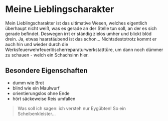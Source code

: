 # Meine Lieblingscharakter

Mein Lieblingscharakter ist das ultimative Wesen, welches eigentlich überhaupt nicht weiß, was es gerade an der Stelle tun soll, an der es sich gerade befindet. Deswegen irrt er ständig zielos umher und blickt blöd drein. Ja, etwas haarstäubend ist das schon...
Nichtsdestotrotz kommt er auch hin und wieder durch die Werksfeuerwehrfeuerlöscherreparaturwerkstatttüre, um dann noch dümmer zu schauen - welch ein Schachsinn hier.

## Besondere Eigenschaften
* dumm wie Brot
* blind wie ein Maulwurf
* orientierungslos ohne Ende
* hört säckeweise Reis umfallen

> Was soll ich sagen: ich versteh nur Eygübten!
> So ein Scheibenkleister...
